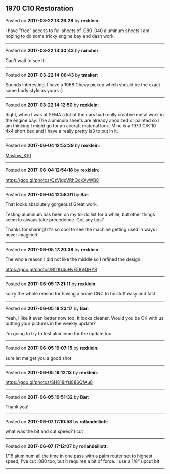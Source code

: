 ## 1970 C10 Restoration
Posted on **2017-03-22 13:26:28** by **rexklein**:

I have "free" access to full sheets of .080 .040 aluminum sheets I am hoping to do some tricky engine bay and dash work.

---

Posted on **2017-03-22 13:30:43** by **rancher**:

Can't wait to see it!

---

Posted on **2017-03-22 14:06:43** by **tmaker**:

Sounds interesting.  I have a 1968 Chevy pickup which should be the exact same body style as yours :)

---

Posted on **2017-03-22 14:12:50** by **rexklein**:

Right, when I was at SEMA a lot of the cars had really creative metal work in the engine bay. The aluminum sheets are already anodized or painted so I am thinking I might go for an aircraft material look. Mine is a 1970 C/K 10 4x4 short bed and I have a really pretty ls3 to put in it.

---

Posted on **2017-06-04 12:53:29** by **rexklein**:

[Maslow_K10](/images/Pj/vu/Pjvu_maslow_k10.png.jpg)

---

Posted on **2017-06-04 12:54:18** by **rexklein**:

https://goo.gl/photos/QzVjdpVRhQdxXyWB8

---

Posted on **2017-06-04 12:58:01** by **Bar**:

That looks absolutely gorgeous! Great work.



Testing aluminum has been on my to-do list for a while, but other things seem to always take precedence. Got any tips?



Thanks for sharing! It's so cool to see the machine getting used in ways I never imagined

---

Posted on **2017-06-05 17:20:38** by **rexklein**:

The whole reason I did not like the middle so I refined the design.

https://goo.gl/photos/Bfr1U4uHvE58VQHY8

---

Posted on **2017-06-05 17:21:11** by **rexklein**:

sorry the whole reason for having a home CNC to fix stuff easy and fast

---

Posted on **2017-06-05 18:23:17** by **Bar**:

Yeah, I like it even better now too. It looks cleaner.  Would you be OK with us putting your pictures in the weekly update? 



I'm going to try to test aluminum for the update too.

---

Posted on **2017-06-05 19:07:15** by **rexklein**:

sure let me get you a good shot

---

Posted on **2017-06-05 19:12:13** by **rexklein**:

https://goo.gl/photos/SH818rfsi886QfAu8

---

Posted on **2017-06-05 19:51:32** by **Bar**:

Thank you!

---

Posted on **2017-06-07 17:10:58** by **rollandelliott**:

what was the bit and cut speed? I cut

---

Posted on **2017-06-07 17:12:07** by **rollandelliott**:

1/16 aluminum all the time in one pass with a palm router set to highest speed, I've cut .080 too, but it requires a bit of force. I use a 1/8" upcut bit

---

